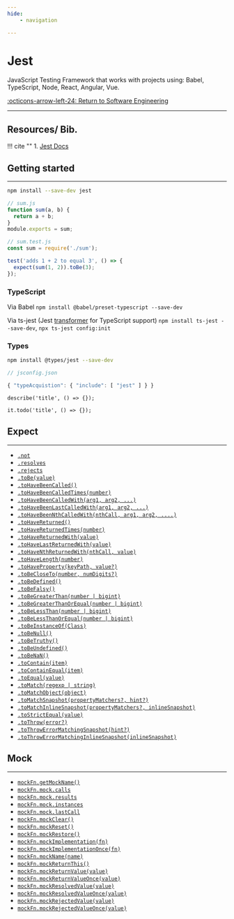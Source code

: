 ```yaml
---
hide:
    - navigation

---
```


# Jest

JavaScript Testing Framework that works with projects using: Babel, TypeScript, Node, React, Angular, Vue.

[:octicons-arrow-left-24: Return to Software Engineering](/Knowledge-Notebook/Software-Engineering/)

---

## Resources/ Bib.

!!! cite ""
    1. [Jest Docs](https://jestjs.io/docs/getting-started)

## Getting started

---

``` bash
npm install --save-dev jest
```

``` js
// sum.js
function sum(a, b) {
  return a + b;
}
module.exports = sum;
```

``` js
// sum.test.js
const sum = require('./sum');

test('adds 1 + 2 to equal 3', () => {
  expect(sum(1, 2)).toBe(3);
});
```

### TypeScript

Via Babel `npm install @babel/preset-typescript --save-dev`

Via ts-jest (Jest [transformer](https://jestjs.io/docs/next/code-transformation#writing-custom-transformers) for TypeScript support) `npm install ts-jest --save-dev`, `npx ts-jest config:init`

### Types

``` bash
npm install @types/jest --save-dev
```

``` javascript
// jsconfig.json

{ "typeAcquistion": { "include": [ "jest" ] } }
```

`describe('title', () => {});`

`it.todo('title', () => {});`

## Expect

---

- [`.not`](https://jestjs.io/docs/next/expect#not)
- [`.resolves`](https://jestjs.io/docs/next/expect#resolves)
- [`.rejects`](https://jestjs.io/docs/next/expect#rejects)
- [`.toBe(value)`](https://jestjs.io/docs/next/expect#tobevalue)
- [`.toHaveBeenCalled()`](https://jestjs.io/docs/next/expect#tohavebeencalled)
- [`.toHaveBeenCalledTimes(number)`](https://jestjs.io/docs/next/expect#tohavebeencalledtimesnumber)
- [`.toHaveBeenCalledWith(arg1, arg2, ...)`](https://jestjs.io/docs/next/expect#tohavebeencalledwitharg1-arg2-)
- [`.toHaveBeenLastCalledWith(arg1, arg2, ...)`](https://jestjs.io/docs/next/expect#tohavebeenlastcalledwitharg1-arg2-)
- [`.toHaveBeenNthCalledWith(nthCall, arg1, arg2, ....)`](https://jestjs.io/docs/next/expect#tohavebeennthcalledwithnthcall-arg1-arg2-)
- [`.toHaveReturned()`](https://jestjs.io/docs/next/expect#tohavereturned)
- [`.toHaveReturnedTimes(number)`](https://jestjs.io/docs/next/expect#tohavereturnedtimesnumber)
- [`.toHaveReturnedWith(value)`](https://jestjs.io/docs/next/expect#tohavereturnedwithvalue)
- [`.toHaveLastReturnedWith(value)`](https://jestjs.io/docs/next/expect#tohavelastreturnedwithvalue)
- [`.toHaveNthReturnedWith(nthCall, value)`](https://jestjs.io/docs/next/expect#tohaventhreturnedwithnthcall-value)
- [`.toHaveLength(number)`](https://jestjs.io/docs/next/expect#tohavelengthnumber)
- [`.toHaveProperty(keyPath, value?)`](https://jestjs.io/docs/next/expect#tohavepropertykeypath-value)
- [`.toBeCloseTo(number, numDigits?)`](https://jestjs.io/docs/next/expect#tobeclosetonumber-numdigits)
- [`.toBeDefined()`](https://jestjs.io/docs/next/expect#tobedefined)
- [`.toBeFalsy()`](https://jestjs.io/docs/next/expect#tobefalsy)
- [`.toBeGreaterThan(number | bigint)`](https://jestjs.io/docs/next/expect#tobegreaterthannumber--bigint)
- [`.toBeGreaterThanOrEqual(number | bigint)`](https://jestjs.io/docs/next/expect#tobegreaterthanorequalnumber--bigint)
- [`.toBeLessThan(number | bigint)`](https://jestjs.io/docs/next/expect#tobelessthannumber--bigint)
- [`.toBeLessThanOrEqual(number | bigint)`](https://jestjs.io/docs/next/expect#tobelessthanorequalnumber--bigint)
- [`.toBeInstanceOf(Class)`](https://jestjs.io/docs/next/expect#tobeinstanceofclass)
- [`.toBeNull()`](https://jestjs.io/docs/next/expect#tobenull)
- [`.toBeTruthy()`](https://jestjs.io/docs/next/expect#tobetruthy)
- [`.toBeUndefined()`](https://jestjs.io/docs/next/expect#tobeundefined)
- [`.toBeNaN()`](https://jestjs.io/docs/next/expect#tobenan)
- [`.toContain(item)`](https://jestjs.io/docs/next/expect#tocontainitem)
- [`.toContainEqual(item)`](https://jestjs.io/docs/next/expect#tocontainequalitem)
- [`.toEqual(value)`](https://jestjs.io/docs/next/expect#toequalvalue)
- [`.toMatch(regexp | string)`](https://jestjs.io/docs/next/expect#tomatchregexp--string)
- [`.toMatchObject(object)`](https://jestjs.io/docs/next/expect#tomatchobjectobject)
- [`.toMatchSnapshot(propertyMatchers?, hint?)`](https://jestjs.io/docs/next/expect#tomatchsnapshotpropertymatchers-hint)
- [`.toMatchInlineSnapshot(propertyMatchers?, inlineSnapshot)`](https://jestjs.io/docs/next/expect#tomatchinlinesnapshotpropertymatchers-inlinesnapshot)
- [`.toStrictEqual(value)`](https://jestjs.io/docs/next/expect#tostrictequalvalue)
- [`.toThrow(error?)`](https://jestjs.io/docs/next/expect#tothrowerror)
- [`.toThrowErrorMatchingSnapshot(hint?)`](https://jestjs.io/docs/next/expect#tothrowerrormatchingsnapshothint)
- [`.toThrowErrorMatchingInlineSnapshot(inlineSnapshot)`](https://jestjs.io/docs/next/expect#tothrowerrormatchinginlinesnapshotinlinesnapshot)

## Mock

---

- [`mockFn.getMockName()`](https://jestjs.io/docs/next/mock-function-api#mockfngetmockname)
- [`mockFn.mock.calls`](https://jestjs.io/docs/next/mock-function-api#mockfnmockcalls)
- [`mockFn.mock.results`](https://jestjs.io/docs/next/mock-function-api#mockfnmockresults)
- [`mockFn.mock.instances`](https://jestjs.io/docs/next/mock-function-api#mockfnmockinstances)
- [`mockFn.mock.lastCall`](https://jestjs.io/docs/next/mock-function-api#mockfnmocklastcall)
- [`mockFn.mockClear()`](https://jestjs.io/docs/next/mock-function-api#mockfnmockclear)
- [`mockFn.mockReset()`](https://jestjs.io/docs/next/mock-function-api#mockfnmockreset)
- [`mockFn.mockRestore()`](https://jestjs.io/docs/next/mock-function-api#mockfnmockrestore)
- [`mockFn.mockImplementation(fn)`](https://jestjs.io/docs/next/mock-function-api#mockfnmockimplementationfn)
- [`mockFn.mockImplementationOnce(fn)`](https://jestjs.io/docs/next/mock-function-api#mockfnmockimplementationoncefn)
- [`mockFn.mockName(name)`](https://jestjs.io/docs/next/mock-function-api#mockfnmocknamename)
- [`mockFn.mockReturnThis()`](https://jestjs.io/docs/next/mock-function-api#mockfnmockreturnthis)
- [`mockFn.mockReturnValue(value)`](https://jestjs.io/docs/next/mock-function-api#mockfnmockreturnvaluevalue)
- [`mockFn.mockReturnValueOnce(value)`](https://jestjs.io/docs/next/mock-function-api#mockfnmockreturnvalueoncevalue)
- [`mockFn.mockResolvedValue(value)`](https://jestjs.io/docs/next/mock-function-api#mockfnmockresolvedvaluevalue)
- [`mockFn.mockResolvedValueOnce(value)`](https://jestjs.io/docs/next/mock-function-api#mockfnmockresolvedvalueoncevalue)
- [`mockFn.mockRejectedValue(value)`](https://jestjs.io/docs/next/mock-function-api#mockfnmockrejectedvaluevalue)
- [`mockFn.mockRejectedValueOnce(value)`](https://jestjs.io/docs/next/mock-function-api#mockfnmockrejectedvalueoncevalue)